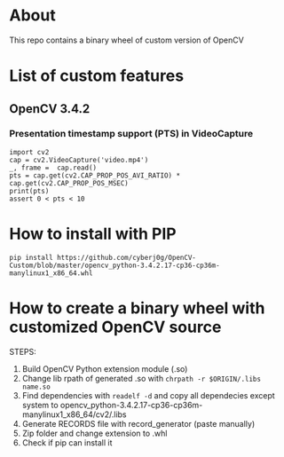 # About
This repo contains a binary wheel of custom version of OpenCV

# List of custom features
## OpenCV 3.4.2
### Presentation timestamp support (PTS) in VideoCapture
```
import cv2
cap = cv2.VideoCapture('video.mp4')
_, frame =  cap.read()
pts = cap.get(cv2.CAP_PROP_POS_AVI_RATIO) * cap.get(cv2.CAP_PROP_POS_MSEC)
print(pts)
assert 0 < pts < 10
```

# How to install with PIP
```
pip install https://github.com/cyberj0g/OpenCV-Custom/blob/master/opencv_python-3.4.2.17-cp36-cp36m-manylinux1_x86_64.whl
```

# How to create a binary wheel with customized OpenCV source
STEPS:
1. Build OpenCV Python extension module (.so)
2. Change lib rpath of generated .so with `chrpath -r $ORIGIN/.libs name.so`
3. Find dependencies with `readelf -d` and copy all dependecies except system to opencv_python-3.4.2.17-cp36-cp36m-manylinux1_x86_64/cv2/.libs
4. Generate RECORDS file with record_generator (paste manually)
5. Zip folder and change extension to .whl
6. Check if pip can install it

